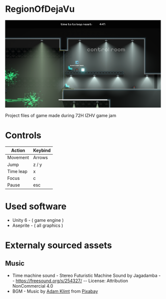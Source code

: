 # RegionOfDejaVu
![Screenshot](ReadmeImage/screenshot.png)

Project files of game made during 72H IZHV game jam

# Controls
| Action  | Keybind |
| ------------- | ------------- |
| Movement  | Arrows  |
| Jump  | z / y  |
| Time leap  | x |
| Focus  | c  |
| Pause  | esc  |

# Used software
- Unity 6 - ( game engine )
- Aseprite - ( all graphics )

# Externaly sourced assets
## Music 
- Time machine sound - Stereo Futuristic Machine Sound by Jagadamba -- https://freesound.org/s/254327/ -- License: Attribution NonCommercial 4.0
- BGM - Music by <a href="https://pixabay.com/users/adamklimtaudio-46175304/?utm_source=link-attribution&utm_medium=referral&utm_campaign=music&utm_content=244271">Adam Klimt</a> from <a href="https://pixabay.com/music//?utm_source=link-attribution&utm_medium=referral&utm_campaign=music&utm_content=244271">Pixabay</a>


